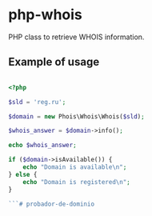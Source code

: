 # php-whois

PHP class to retrieve WHOIS information.

## Example of usage

```php

<?php

$sld = 'reg.ru';

$domain = new Phois\Whois\Whois($sld);

$whois_answer = $domain->info();

echo $whois_answer;

if ($domain->isAvailable()) {
    echo "Domain is available\n";
} else {
    echo "Domain is registered\n";
}

```# probador-de-dominio
